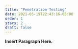 ```yaml
---
title: "Penetration Testing"
date: 2021-05-19T22:43:16-05:00
order: 1
stars: 2
draft: false
---
```


**Insert Paragraph Here.**